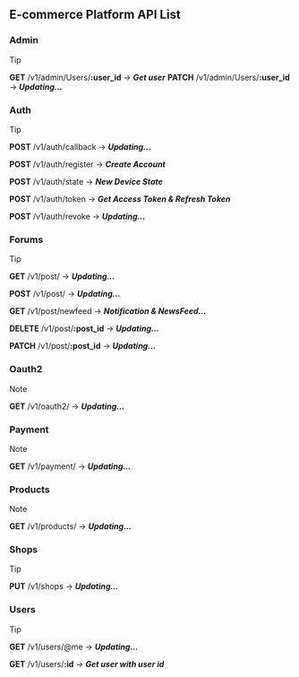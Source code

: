 ## E-commerce Platform API List

### Admin
> [!TIP]
> **GET** /v1/admin/Users/**:user_id** -> ***Get user***
> **PATCH** /v1/admin/Users/**:user_id** -> ***Updating...***

### Auth
> [!TIP]
> **POST** /v1/auth/callback -> ***Updating...***
>
> **POST** /v1/auth/register -> ***Create Account***
> 
> **POST** /v1/auth/state -> ***New Device State***
> 
> **POST** /v1/auth/token -> ***Get Access Token & Refresh Token***
>
> **POST** /v1/auth/revoke -> ***Updating...***

### Forums
> [!TIP]
> **GET** /v1/post/ -> ***Updating...***
>
> **POST** /v1/post/ -> ***Updating...***
>
> **GET** /v1/post/newfeed -> ***Notification & NewsFeed...***
>
> **DELETE** /v1/post/**:post_id** -> ***Updating...***
>
> **PATCH** /v1/post/**:post_id** -> ***Updating...***

### Oauth2
> [!NOTE]
> **GET** /v1/oauth2/ -> ***Updating...***

### Payment
> [!NOTE]
> **GET** /v1/payment/ -> ***Updating...***

### Products
> [!NOTE]
> **GET** /v1/products/ -> ***Updating...***

### Shops
> [!TIP]
> **PUT** /v1/shops -> ***Updating...***

### Users
> [!TIP]
> **GET** /v1/users/@me -> ***Updating...*** 
>
> **GET** /v1/users/**:id** -> ***Get user with user id***
